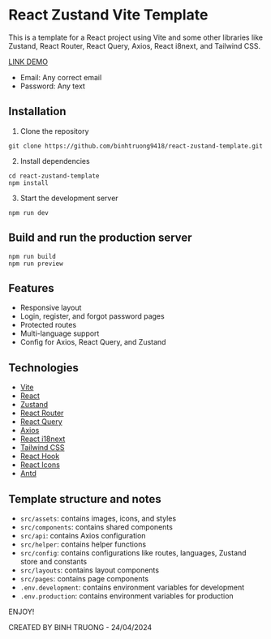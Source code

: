 # React Zustand Vite Template

This is a template for a React project using Vite and some other libraries like Zustand, React Router, React Query, Axios, React i8next, and Tailwind CSS.

[LINK DEMO](https://react-zustand-template.pages.dev)
- Email: Any correct email
- Password: Any text

## Installation

1. Clone the repository

```
git clone https://github.com/binhtruong9418/react-zustand-template.git
```

2. Install dependencies

```
cd react-zustand-template
npm install
```

3. Start the development server

```
npm run dev
```

## Build and run the production server

```
npm run build
npm run preview
```

## Features

- Responsive layout
- Login, register, and forgot password pages
- Protected routes
- Multi-language support
- Config for Axios, React Query, and Zustand


## Technologies

- [Vite](https://vitejs.dev/)
- [React](https://reactjs.org/)
- [Zustand](https://github.com/pmndrs/zustand)
- [React Router](https://reactrouter.com/)
- [React Query](https://react-query.tanstack.com/)
- [Axios](https://axios-http.com/)
- [React i18next](https://react.i18next.com/)
- [Tailwind CSS](https://tailwindcss.com/)
- [React Hook](https://usehooks.com/)
- [React Icons](https://react-icons.github.io/react-icons/)
- [Antd](https://ant.design/)


## Template structure and notes

- `src/assets`: contains images, icons, and styles
- `src/components`: contains shared components
- `src/api`: contains Axios configuration
- `src/helper`: contains helper functions
- `src/config`: contains configurations like routes, languages, Zustand store and constants
- `src/layouts`: contains layout components
- `src/pages`: contains page components
- `.env.development`: contains environment variables for development
- `.env.production`: contains environment variables for production

ENJOY!

CREATED BY BINH TRUONG - 24/04/2024


